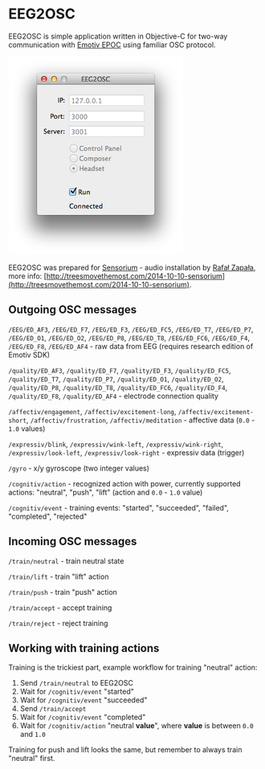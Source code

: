 # EEG2OSC

EEG2OSC is simple application written in Objective-C for two-way communication with [Emotiv EPOC](http://emotiv.com/epoc/) using familiar OSC protocol.

![](assets/screenshot.png)

EEG2OSC was prepared for [Sensorium](http://sensorium.com.pl) - audio installation by [Rafał Zapała](http://www.zapala.com.pl), more info: [http://treesmovethemost.com/2014-10-10-sensorium](http://treesmovethemost.com/2014-10-10-sensorium).

## Outgoing OSC messages

`/EEG/ED_AF3`, `/EEG/ED_F7`, `/EEG/ED_F3`, `/EEG/ED_FC5`, `/EEG/ED_T7`, `/EEG/ED_P7`, `/EEG/ED_O1`, `/EEG/ED_O2`, `/EEG/ED_P8`, `/EEG/ED_T8`, `/EEG/ED_FC6`, `/EEG/ED_F4`, `/EEG/ED_F8`, `/EEG/ED_AF4` - raw data from EEG (requires research edition of Emotiv SDK)

`/quality/ED_AF3`, `/quality/ED_F7`, `/quality/ED_F3`, `/quality/ED_FC5`, `/quality/ED_T7`, `/quality/ED_P7`, `/quality/ED_O1`, `/quality/ED_O2`, `/quality/ED_P8`, `/quality/ED_T8`, `/quality/ED_FC6`, `/quality/ED_F4`, `/quality/ED_F8`, `/quality/ED_AF4` - electrode connection quality

`/affectiv/engagement`, `/affectiv/excitement-long`, `/affectiv/excitement-short`, `/affectiv/frustration`, `/affectiv/meditation` - affective data (`0.0` - `1.0` values)

`/expressiv/blink`, `/expressiv/wink-left`, `/expressiv/wink-right`, `/expressiv/look-left`, `/expressiv/look-right` - expressiv data (trigger)

`/gyro` - x/y gyroscope (two integer values)

`/cognitiv/action` - recognized action with power, currently supported actions: "neutral", "push", "lift" (action and `0.0` - `1.0` value)

`/cognitiv/event` - training events: "started", "succeeded", "failed", "completed", "rejected"

## Incoming OSC messages

`/train/neutral` - train neutral state

`/train/lift` - train "lift" action

`/train/push` - train "push" action

`/train/accept` - accept training

`/train/reject` - reject training

## Working with training actions

Training is the trickiest part, example workflow for training "neutral" action:

1. Send `/train/neutral` to EEG2OSC
2. Wait for `/cognitiv/event` "started"
3. Wait for `/cognitiv/event` "succeeded"
4. Send `/train/accept`
5. Wait for `/cognitiv/event` "completed"
6. Wait for `/cognitiv/action` "neutral **value**", where **value** is between `0.0` and `1.0`

Training for push and lift looks the same, but remember to always train "neutral" first.

